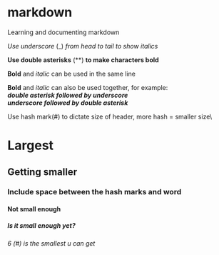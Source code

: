 # markdown
Learning and documenting markdown

_Use underscore_ (_) _from head to tail to show italics_

**Use double asterisks** (**) **to make characters bold**

**Bold** and _italic_ can be used in the same line

**Bold** and _italic_ can also be used together, for example:\
**_double asterisk followed by underscore_**\
_**underscore followed by double asterisk**_

Use hash mark(#) to dictate size of header, more hash = smaller size\
# Largest
## Getting smaller
### Include space between the hash marks and word
#### Not small enough
##### Is it small enough yet?
###### 6 (#) is the smallest u can get
